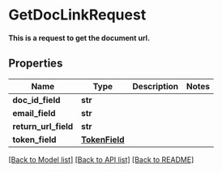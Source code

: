 # GetDocLinkRequest

#### This is a request to get the document url.

## Properties
Name | Type | Description | Notes
------------ | ------------- | ------------- | -------------
**doc_id_field** | **str** |  | 
**email_field** | **str** |  | 
**return_url_field** | **str** |  | 
**token_field** | [**TokenField**](TokenField.md) |  | 

[[Back to Model list]](../README.md#documentation-for-models) [[Back to API list]](../README.md#documentation-for-api-endpoints) [[Back to README]](../README.md)


